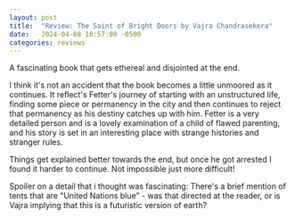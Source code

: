 ```yaml
---
layout: post
title:  "Review: The Saint of Bright Doors by Vajra Chandrasekera"
date:   2024-04-08 10:57:00 -0500
categories: reviews
---
```


A fascinating book that gets ethereal and disjointed at the end.

I think it's not an accident that the book becomes a little unmoored as it continues. It reflect's Fetter's journey of starting with an unstructured life, finding some piece or permanency in the city and then continues to reject that permanency as his destiny catches up with him. Fetter is a very detailed person and is a lovely examination of a child of flawed parenting, and his story is set in an interesting place with strange histories and stranger rules. 

Things get explained better towards the end, but once he got arrested I found it harder to continue. Not impossible just more difficult!

Spoiler on a detail that i thought was fascinating: There's a brief mention of tents that are "United Nations blue" - was that directed at the reader, or is Vajra implying that this is a futuristic version of earth?
